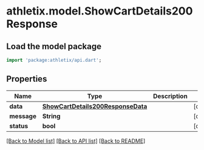 # athletix.model.ShowCartDetails200Response

## Load the model package
```dart
import 'package:athletix/api.dart';
```

## Properties
Name | Type | Description | Notes
------------ | ------------- | ------------- | -------------
**data** | [**ShowCartDetails200ResponseData**](ShowCartDetails200ResponseData.md) |  | [optional] 
**message** | **String** |  | [optional] 
**status** | **bool** |  | [optional] 

[[Back to Model list]](../README.md#documentation-for-models) [[Back to API list]](../README.md#documentation-for-api-endpoints) [[Back to README]](../README.md)


